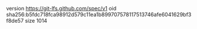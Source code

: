 version https://git-lfs.github.com/spec/v1
oid sha256:b5fdc718fca98912d579c11ea1b899707578117513746afe6041629bf3f8de57
size 1014
